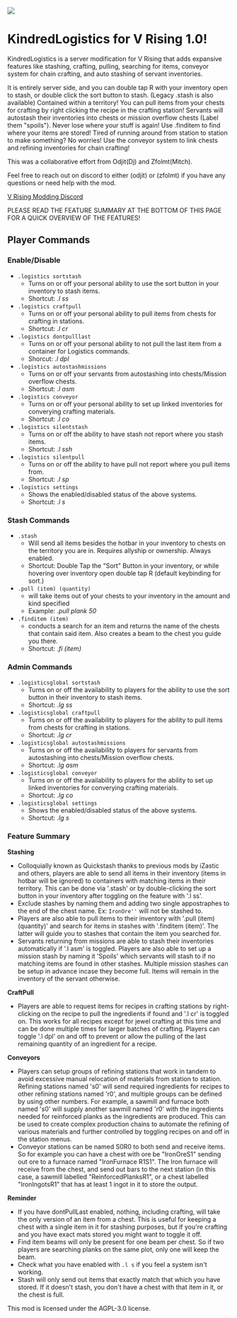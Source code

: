 ![](logo.png)
# KindredLogistics for V Rising 1.0!
KindredLogistics is a server modification for V Rising that adds expansive features like stashing, crafting, pulling, searching for items, conveyor system for chain crafting, and auto stashing of servant inventories.

It is entirely server side, and you can double tap R with your inventory open to stash, or double click the sort button to stash. (Legacy .stash is also available) Contained within a territory!
You can pull items from your chests for crafting by right clicking the recipe in the crafting station!
Servants will autostash their inventories into chests or mission overflow chests (Label them "spoils").
Never lose where your stuff is again! Use .finditem to find where your items are stored!
Tired of running around from station to station to make something? No worries! Use the conveyor system to link chests and refining inventories for chain crafting!


This was a collaborative effort from Odjit(Dj) and Zfolmt(Mitch). 

Feel free to reach out on discord to either (odjit) or (zfolmt) if you have any questions or need help with the mod.

[V Rising Modding Discord](https://vrisingmods.com/discord)

PLEASE READ THE FEATURE SUMMARY AT THE BOTTOM OF THIS PAGE FOR A QUICK OVERVIEW OF THE FEATURES!

## Player Commands
### Enable/Disable
- `.logistics sortstash`
  - Turns on or off your personal ability to use the sort button in your inventory to stash items.
  - Shortcut: *.l ss*
- `.logistics craftpull `
  - Turns on or off your personal ability to pull items from chests for crafting in stations.
  - Shortcut: *.l cr*
- `.logistics dontpulllast`
  - Turns on or off your personal ability to not pull the last item from a container for Logistics commands.
  - Shorcut: *.l dpl*
- `.logistics autostashmissions`
  - Turns on or off your servants from autostashing into chests/Mission overflow chests.
  - Shortcut: *.l asm*
- `.logistics conveyor`
  - Turns on or off your personal ability to set up linked inventories for converying crafting materials.
  - Shortcut: *.l co*
- `.logistics silentstash`
  - Turns on or off the ability to have stash not report where you stash items.
  - Shortcut: *.l ssh*
- `.logistics silentpull`
  - Turns on or off the ability to have pull not report where you pull items from.
  - Shortcut: *.l sp*
- `.logistics settings`
  - Shows the enabled/disabled status of the above systems.
  - Shortcut: *.l s*


### Stash Commands

- `.stash`
  - Will send all items besides the hotbar in your inventory to chests on the territory you are in. Requires allyship or ownership. Always enabled.
  - Shortcut: Double Tap the "Sort" Button in your inventory, or while hovering over inventory open double tap R (default keybinding for sort.)
- `.pull (item) (quantity)`
  - will take items out of your chests to your inventory in the amount and kind specified
  - Example: *.pull plank 50*
- `.finditem (item)`
  - conducts a search for an item and returns the name of the chests that contain said item. Also creates a beam to the chest you guide you there.
  - Shortcut: *.fi (item)*



### Admin Commands
- `.logisticsglobal sortstash`
  - Turns on or off the availability to players for the ability to use the sort button in their inventory to stash items.
  - Shortcut: *.lg ss*
- `.logisticsglobal craftpull `
  - Turns on or off the availability to players for the ability to pull items from chests for crafting in stations.
  - Shortcut: *.lg cr*
- `.logisticsglobal autostashmissions`
  - Turns on or off the availability to players for servants from autostashing into chests/Mission overflow chests.
  - Shortcut: *.lg asm*
- `.logisticsglobal conveyor`
  - Turns on or off the availability to players for the ability to set up linked inventories for converying crafting materials.
  - Shortcut: *.lg co*
- `.logisticsglobal settings`
  - Shows the enabled/disabled status of the above systems.
  - Shortcut: *.lg s*



 ### Feature Summary
 
**Stashing**
  - Colloquially known as Quickstash thanks to previous mods by iZastic and others, players are able to send all items in their inventory (items in hotbar will be ignored) to containers with matching items in their territory. This can be done via '.stash' or by double-clicking the sort button in your inventory after toggling on the feature with '.l ss'.
  - Exclude stashes by naming them and adding two single appostraphes to the end of the chest name. Ex: `IronOre''` will not be stashed to.
  - Players are also able to pull items to their inventory with '.pull (item) (quantity)' and search for items in stashes with '.finditem (item)'. The latter will guide you to stashes that contain the item you searched for.
  - Servants returning from missions are able to stash their inventories automatically if '.l asm' is toggled. Players are also able to set up a mission stash by naming it 'Spoils' which servants will stash to if no matching items are found in other stashes. Multiple mission stashes can be setup in advance incase they become full. Items will remain in the inventory of the servant otherwise.

**CraftPull**
  - Players are able to request items for recipes in crafting stations by right-clicking on the recipe to pull the ingredients if found and '.l cr' is toggled on. This works for all recipes except for jewel crafting at this time and can be done multiple times for larger batches of crafting. Players can toggle '.l dpl' on and off to prevent or allow the pulling of the last remaining quantity of an ingredient for a recipe.

**Conveyors**
  - Players can setup groups of refining stations that work in tandem to avoid excessive manual relocation of materials from station to station. Refining stations named 's0' will send required ingredients for recipes to other refining stations named 'r0', and multiple groups can be defined by using other numbers. For example, a sawmill and furnace both named 's0' will supply another sawmill named 'r0' with the ingredients needed for reinforced planks as the ingredients are produced. This can be used to create complex production chains to automate the refining of various materials and further controlled by toggling recipes on and off in the station menus.
  - Conveyor stations can be named S0R0 to both send and receive items. So for example you can have a chest with ore be "IronOreS1" sending out ore to a furnace named "IronFurnace R1S1". The Iron furnace will receive from the chest, and send out bars to the next station (in this case, a sawmill labelled "ReinforcedPlanksR1", or a chest labelled "IronIngotsR1" that has at least 1 ingot in it to store the output.

**Reminder**
  - If you have dontPullLast enabled, nothing, including crafting, will take the only version of an item from a chest. This is useful for keeping a chest with a single item in it for stashing purposes, but if you're crafting and you have exact mats stored you might want to toggle it off.
  - Find item beams will only be present for one beam per chest. So if two players are searching planks on the same plot, only one will keep the beam.
  - Check what you have enabled with `.l s` if you feel a system isn't working.
  - Stash will only send out items that exactly match that which you have stored. If it doesn't stash, you don't have a chest with that item in it, or the chest is full.
    
 

This mod is licensed under the AGPL-3.0 license.